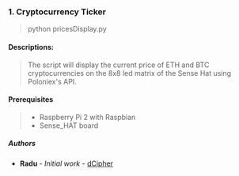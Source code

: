 ### 1. Cryptocurrency Ticker 
>python pricesDisplay.py  
#### Descriptions:
>The script will display the current price of ETH and BTC cryptocurrencies on the 8x8 led matrix of the Sense Hat using Poloniex's API.
>
#### Prerequisites

> - Raspberry Pi 2 with Raspbian <br />
> - Sense_HAT board<br />

##### Authors
* **Radu** - *Initial work* - [dCipher](https://github.com/dCipherDev)



